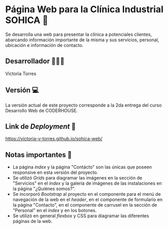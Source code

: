 # Página Web para la Clínica Industrial SOHICA 💊
Se desarrolla una web para presentar la clínica a potenciales clientes, abarcando información importante de la misma y sus servicios, personal, ubicación e información de contacto.

## Desarrollador 👩🏻‍💻
Victoria Torres

## Versión 💻
La versión actual de este proyecto corresponde a la 2da entrega del curso Desarrollo Web de CODERHOUSE.

## Link de _Deployment_ 🔗
https://victoria-v-torres.github.io/sohica-web/

## Notas importantes 📝
- La página _index_ y la página "Contácto" son las únicas que poseen responsive en esta versión del proyecto.
- Se utilizó _Grids_ para diagramar las imágenes en la sección de "Servicios" en el _index_ y la galería de imágenes de las instalaciones en la página "¿Quiénes somos?".
- Se incorporó _Bootstrap_ al proyecto en el componente para el menú de navegación de la web en el _header_, en el componente de formulario en la página "Contacto", en el componente de carrusel en la sección de "Personal" en el _index_ y en los botones.
- Se utilizó en general _flexbox_ y CSS para diagramar las diferentes páginas de la web.